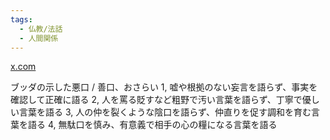 ```yaml
---
tags:
  - 仏教/法話
  - 人間関係
---
```

[x.com](https://x.com/phrayuki/status/1148907834605629442)

ブッダの示した悪口 / 善口、おさらい 1, 嘘や根拠のない妄言を語らず、事実を確認して正確に語る 2, 人を罵る貶すなど粗野で汚い言葉を語らず、丁寧で優しい言葉を語る 3, 人の仲を裂くような陰口を語らず、仲直りを促す調和を育む言葉を語る 4, 無駄口を慎み、有意義で相手の心の糧になる言葉を語る


